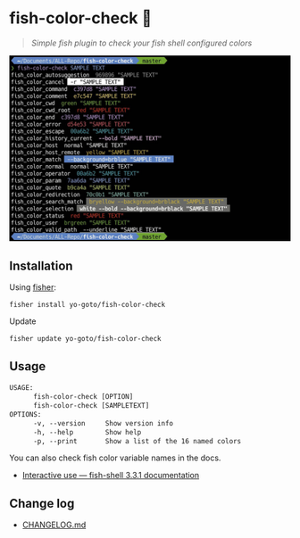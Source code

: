 # fish-color-check 🌈
> *Simple fish plugin to check your fish shell configured colors*

![demo image](./assets/fish-color-check-demo.jpg)

## Installation

Using [fisher](https://github.com/jorgebucaran/fisher):

```console
fisher install yo-goto/fish-color-check
```

Update

```console
fisher update yo-goto/fish-color-check
```

## Usage

```console
USAGE:
      fish-color-check [OPTION]
      fish-color-check [SAMPLETEXT]
OPTIONS:
      -v, --version     Show version info
      -h, --help        Show help
      -p, --print       Show a list of the 16 named colors
```

You can also check fish color variable names in the docs.
- [Interactive use — fish-shell 3.3.1 documentation](https://fishshell.com/docs/current/interactive.html?highlight=pager_color#syntax-highlighting-variables)

## Change log
- [CHANGELOG.md](/CHANGELOG.md)


